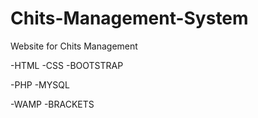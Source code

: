 # Chits-Management-System
Website for Chits Management

-HTML
-CSS
-BOOTSTRAP

-PHP
-MYSQL

-WAMP
-BRACKETS
